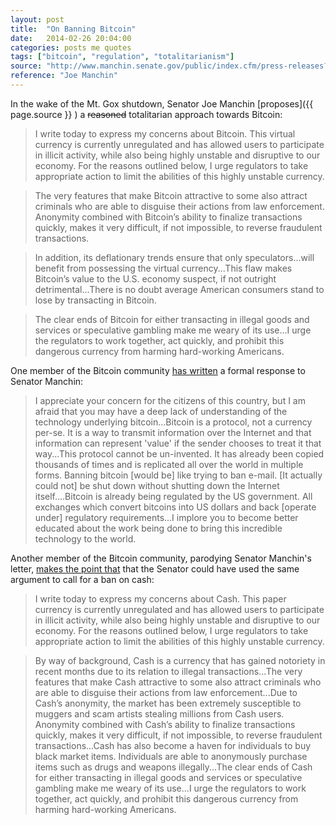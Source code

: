 ```yaml
---
layout: post
title:  "On Banning Bitcoin"
date:   2014-02-26 20:04:00
categories: posts me quotes
tags: ["bitcoin", "regulation", "totalitarianism"]
source: "http://www.manchin.senate.gov/public/index.cfm/press-releases?ID=237cbd66-6a26-4870-9bcb-20177ae902b0"
reference: "Joe Manchin"
---
```


In the wake of the Mt. Gox shutdown, Senator Joe Manchin [proposes]({{ page.source }} ) a <strike>reasoned</strike> totalitarian approach towards Bitcoin:

> I write today to express my concerns about Bitcoin. This virtual currency is currently unregulated and has allowed users to participate in illicit activity, while also being highly unstable and disruptive to our economy. For the reasons outlined below, I urge regulators to take appropriate action to limit the abilities of this highly unstable currency.

> The very features that make Bitcoin attractive to some also attract criminals who are able to disguise their actions from law enforcement.  Anonymity combined with Bitcoin’s ability to finalize transactions quickly, makes it very difficult, if not impossible, to reverse fraudulent transactions.

> In addition, its deflationary trends ensure that only speculators...will benefit from possessing the virtual currency...This flaw makes Bitcoin’s value to the U.S. economy suspect, if not outright detrimental...There is no doubt average American consumers stand to lose by transacting in Bitcoin.

> The clear ends of Bitcoin for either transacting in illegal goods and services or speculative gambling make me weary of its use...I urge the regulators to work together, act quickly, and prohibit this dangerous currency from harming hard-working Americans.

One member of the Bitcoin community [has written][link-1] a formal response to Senator Manchin:

> I appreciate your concern for the citizens of this country, but I am afraid that you may have a deep lack of understanding of the technology underlying bitcoin...Bitcoin is a protocol, not a currency per-se. It is a way to transmit information over the Internet and that information can represent 'value' if the sender chooses to treat it that way...This protocol cannot be un-invented. It has already been copied thousands of times and is replicated all over the world in multiple forms. Banning bitcoin [would be] like trying to ban e-mail.  [It actually could not] be shut down without shutting down the Internet itself....Bitcoin is already being regulated by the US government. All exchanges which convert bitcoins into US dollars and back [operate under] regulatory requirements...I implore you to become better educated about the work being done to bring this incredible technology to the world.

Another member of the Bitcoin community, parodying Senator Manchin's letter, [makes the point that][link-2] that the Senator could have used the same argument to call for a ban on cash:

> I write today to express my concerns about Cash. This paper currency is currently unregulated and has allowed users to participate in illicit activity, while also being highly unstable and disruptive to our economy. For the reasons outlined below, I urge regulators to take appropriate action to limit the abilities of this highly unstable currency.

> By way of background, Cash is a currency that has gained notoriety in recent months due to its relation to illegal transactions...The very features that make Cash attractive to some also attract criminals who are able to disguise their actions from law enforcement...Due to Cash’s anonymity, the market has been extremely susceptible to muggers and scam artists stealing millions from Cash users. Anonymity combined with Cash’s ability to finalize transactions quickly, makes it very difficult, if not impossible, to reverse fraudulent transactions...Cash has also become a haven for individuals to buy black market items. Individuals are able to anonymously purchase items such as drugs and weapons illegally...The clear ends of Cash for either transacting in illegal goods and services or speculative gambling make me weary of its use...I urge the regulators to work together, act quickly, and prohibit this dangerous currency from harming hard-working Americans.

[link-1]: http://www.reddit.com/r/Bitcoin/comments/1z0kfv/us_senator_joe_manchin_d_just_called_for_a/cfpkp10
[link-2]:http://www.reddit.com/r/Bitcoin/comments/1z0kfv/us_senator_joe_manchin_d_just_called_for_a/cfpf51k